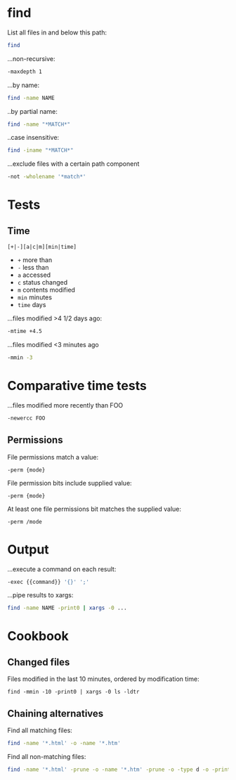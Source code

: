 # find

List all files in and below this path:

```sh
find
```

...non-recursive:
```sh
-maxdepth 1
```

...by name:
```sh
find -name NAME
```

..by partial name:
```sh
find -name "*MATCH*"
```

..case insensitive:
```sh
find -iname "*MATCH*"
```

...exclude files with a certain path component
```sh
-not -wholename '*match*'
```

# Tests

## Time

```
[+|-][a|c|m][min|time]
```

* `+` more than
* `-` less than
* `a` accessed
* `c` status changed
* `m` contents modified
* `min` minutes
* `time` days

...files modified &gt;4 1/2 days ago:
```sh
-mtime +4.5
```

...files modified &lt;3 minutes ago

```sh
-mmin -3
```

# Comparative time tests

...files modified more recently than FOO

```sh
-newercc FOO
```

## Permissions

File permissions match a value:

```
-perm {mode}
```

File permission bits include supplied value:

```
-perm {mode}
```

At least one file permissions bit matches the supplied value:

```
-perm /mode
```

# Output

...execute a command on each result:

```sh
-exec {{command}} '{}' ';'
```

...pipe results to xargs:

```sh
find -name NAME -print0 | xargs -0 ...
```

# Cookbook

## Changed files

Files modified in the last 10 minutes, ordered by modification time:

```
find -mmin -10 -print0 | xargs -0 ls -ldtr
```

## Chaining alternatives

Find all matching files:

```sh
find -name '*.html' -o -name '*.htm'
```

Find all non-matching files:

```sh
find -name '*.html' -prune -o -name '*.htm' -prune -o -type d -o -print
```
